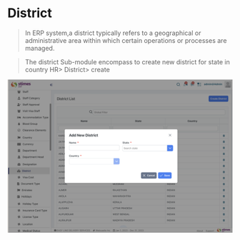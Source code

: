 # District 
> In ERP system,a district typically refers to a geographical or administrative area within which certain operations or processes are managed. 

>The district Sub-module encompass to create new district for state in country 
HR> District> create 

![alt text](<../../images/district .png>)